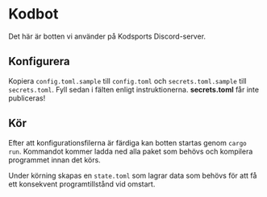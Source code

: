 # Kodbot
Det här är botten vi använder på Kodsports Discord-server.

## Konfigurera
Kopiera `config.toml.sample` till `config.toml` och `secrets.toml.sample` till `secrets.toml`. Fyll sedan i fälten enligt instruktionerna. **secrets.toml** får inte publiceras!

## Kör
Efter att konfigurationsfilerna är färdiga kan botten startas genom `cargo run`. Kommandot kommer ladda ned alla paket som behövs och kompilera programmet innan det körs. 

Under körning skapas en `state.toml` som lagrar data som behövs för att få ett konsekvent programtillstånd vid omstart.
